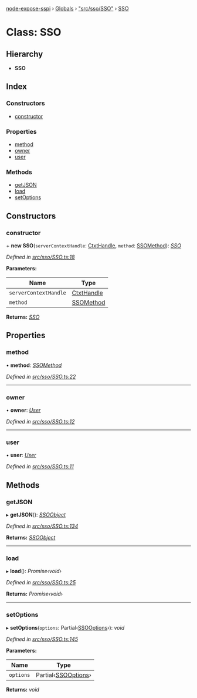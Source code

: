 [node-expose-sspi](../README.md) › [Globals](../globals.md) › ["src/sso/SSO"](../modules/_src_sso_sso_.md) › [SSO](_src_sso_sso_.sso.md)

# Class: SSO

## Hierarchy

* **SSO**

## Index

### Constructors

* [constructor](_src_sso_sso_.sso.md#constructor)

### Properties

* [method](_src_sso_sso_.sso.md#method)
* [owner](_src_sso_sso_.sso.md#owner)
* [user](_src_sso_sso_.sso.md#user)

### Methods

* [getJSON](_src_sso_sso_.sso.md#getjson)
* [load](_src_sso_sso_.sso.md#load)
* [setOptions](_src_sso_sso_.sso.md#setoptions)

## Constructors

###  constructor

\+ **new SSO**(`serverContextHandle`: [CtxtHandle](../interfaces/_lib_sspi_d_.ctxthandle.md), `method`: [SSOMethod](../modules/_src_sso_interfaces_.md#ssomethod)): *[SSO](_src_sso_sso_.sso.md)*

*Defined in [src/sso/SSO.ts:18](https://github.com/jlguenego/node-expose-sspi/blob/93b1415/src/sso/SSO.ts#L18)*

**Parameters:**

Name | Type |
------ | ------ |
`serverContextHandle` | [CtxtHandle](../interfaces/_lib_sspi_d_.ctxthandle.md) |
`method` | [SSOMethod](../modules/_src_sso_interfaces_.md#ssomethod) |

**Returns:** *[SSO](_src_sso_sso_.sso.md)*

## Properties

###  method

• **method**: *[SSOMethod](../modules/_src_sso_interfaces_.md#ssomethod)*

*Defined in [src/sso/SSO.ts:22](https://github.com/jlguenego/node-expose-sspi/blob/93b1415/src/sso/SSO.ts#L22)*

___

###  owner

• **owner**: *[User](../interfaces/_src_sso_interfaces_.user.md)*

*Defined in [src/sso/SSO.ts:12](https://github.com/jlguenego/node-expose-sspi/blob/93b1415/src/sso/SSO.ts#L12)*

___

###  user

• **user**: *[User](../interfaces/_src_sso_interfaces_.user.md)*

*Defined in [src/sso/SSO.ts:11](https://github.com/jlguenego/node-expose-sspi/blob/93b1415/src/sso/SSO.ts#L11)*

## Methods

###  getJSON

▸ **getJSON**(): *[SSOObject](../interfaces/_src_sso_interfaces_.ssoobject.md)*

*Defined in [src/sso/SSO.ts:134](https://github.com/jlguenego/node-expose-sspi/blob/93b1415/src/sso/SSO.ts#L134)*

**Returns:** *[SSOObject](../interfaces/_src_sso_interfaces_.ssoobject.md)*

___

###  load

▸ **load**(): *Promise‹void›*

*Defined in [src/sso/SSO.ts:25](https://github.com/jlguenego/node-expose-sspi/blob/93b1415/src/sso/SSO.ts#L25)*

**Returns:** *Promise‹void›*

___

###  setOptions

▸ **setOptions**(`options`: Partial‹[SSOOptions](../interfaces/_src_sso_interfaces_.ssooptions.md)›): *void*

*Defined in [src/sso/SSO.ts:145](https://github.com/jlguenego/node-expose-sspi/blob/93b1415/src/sso/SSO.ts#L145)*

**Parameters:**

Name | Type |
------ | ------ |
`options` | Partial‹[SSOOptions](../interfaces/_src_sso_interfaces_.ssooptions.md)› |

**Returns:** *void*
